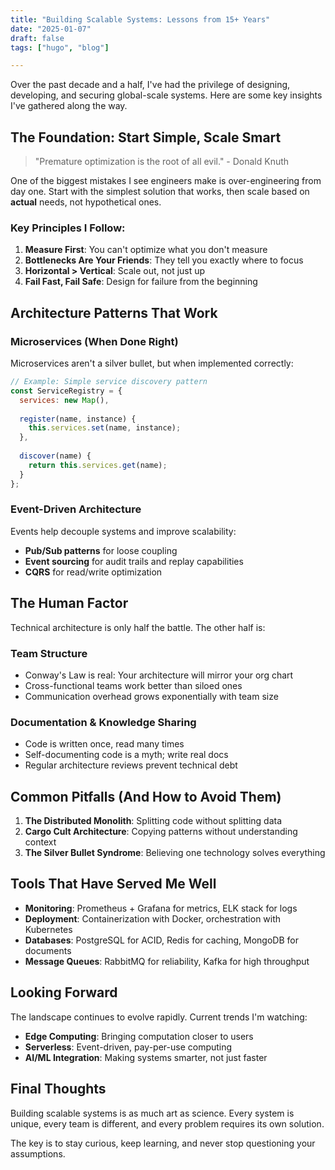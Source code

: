 ```yaml
---
title: "Building Scalable Systems: Lessons from 15+ Years"
date: "2025-01-07"
draft: false
tags: ["hugo", "blog"]

---
```


Over the past decade and a half, I've had the privilege of designing, developing, and securing global-scale systems. Here are some key insights I've gathered along the way.

## The Foundation: Start Simple, Scale Smart

> "Premature optimization is the root of all evil." - Donald Knuth

One of the biggest mistakes I see engineers make is over-engineering from day one. Start with the simplest solution that works, then scale based on **actual** needs, not hypothetical ones.

### Key Principles I Follow:

1. **Measure First**: You can't optimize what you don't measure
2. **Bottlenecks Are Your Friends**: They tell you exactly where to focus
3. **Horizontal > Vertical**: Scale out, not just up
4. **Fail Fast, Fail Safe**: Design for failure from the beginning

## Architecture Patterns That Work

### Microservices (When Done Right)

Microservices aren't a silver bullet, but when implemented correctly:

```javascript
// Example: Simple service discovery pattern
const ServiceRegistry = {
  services: new Map(),
  
  register(name, instance) {
    this.services.set(name, instance);
  },
  
  discover(name) {
    return this.services.get(name);
  }
};
```

### Event-Driven Architecture

Events help decouple systems and improve scalability:

- **Pub/Sub patterns** for loose coupling
- **Event sourcing** for audit trails and replay capabilities
- **CQRS** for read/write optimization

## The Human Factor

Technical architecture is only half the battle. The other half is:

### Team Structure
- Conway's Law is real: Your architecture will mirror your org chart
- Cross-functional teams work better than siloed ones
- Communication overhead grows exponentially with team size

### Documentation & Knowledge Sharing
- Code is written once, read many times
- Self-documenting code is a myth; write real docs
- Regular architecture reviews prevent technical debt

## Common Pitfalls (And How to Avoid Them)

1. **The Distributed Monolith**: Splitting code without splitting data
2. **Cargo Cult Architecture**: Copying patterns without understanding context  
3. **The Silver Bullet Syndrome**: Believing one technology solves everything

## Tools That Have Served Me Well

- **Monitoring**: Prometheus + Grafana for metrics, ELK stack for logs
- **Deployment**: Containerization with Docker, orchestration with Kubernetes
- **Databases**: PostgreSQL for ACID, Redis for caching, MongoDB for documents
- **Message Queues**: RabbitMQ for reliability, Kafka for high throughput

## Looking Forward

The landscape continues to evolve rapidly. Current trends I'm watching:

- **Edge Computing**: Bringing computation closer to users
- **Serverless**: Event-driven, pay-per-use computing
- **AI/ML Integration**: Making systems smarter, not just faster

## Final Thoughts

Building scalable systems is as much art as science. Every system is unique, every team is different, and every problem requires its own solution.

The key is to stay curious, keep learning, and never stop questioning your assumptions.
